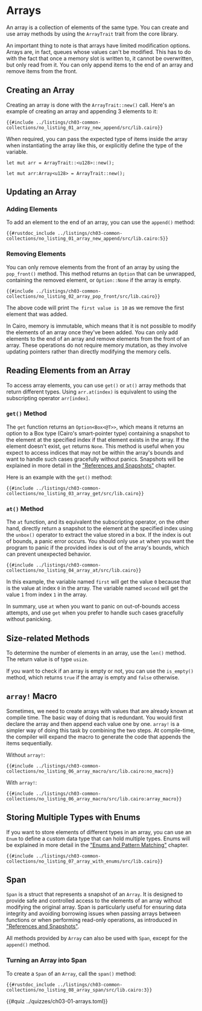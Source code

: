 # Arrays

An array is a collection of elements of the same type. You can create and use array methods by using the `ArrayTrait` trait from the core library.

An important thing to note is that arrays have limited modification options. Arrays are, in fact, queues whose values can't be modified.
This has to do with the fact that once a memory slot is written to, it cannot be overwritten, but only read from it. You can only append items to the end of an array and remove items from the front.

## Creating an Array

Creating an array is done with the `ArrayTrait::new()` call. Here's an example of creating an array and appending 3 elements to it:

```cairo
{{#include ../listings/ch03-common-collections/no_listing_01_array_new_append/src/lib.cairo}}
```

When required, you can pass the expected type of items inside the array when instantiating the array like this, or explicitly define the type of the variable.

```cairo, noplayground
let mut arr = ArrayTrait::<u128>::new();
```

```cairo, noplayground
let mut arr:Array<u128> = ArrayTrait::new();
```

## Updating an Array

### Adding Elements

To add an element to the end of an array, you can use the `append()` method:

```cairo
{{#rustdoc_include ../listings/ch03-common-collections/no_listing_01_array_new_append/src/lib.cairo:5}}
```

### Removing Elements

You can only remove elements from the front of an array by using the `pop_front()` method.
This method returns an `Option` that can be unwrapped, containing the removed element, or `Option::None` if the array is empty.

```cairo
{{#include ../listings/ch03-common-collections/no_listing_02_array_pop_front/src/lib.cairo}}
```

The above code will print `The first value is 10` as we remove the first element that was added.

In Cairo, memory is immutable, which means that it is not possible to modify the elements of an array once they've been added. You can only add elements to the end of an array and remove elements from the front of an array. These operations do not require memory mutation, as they involve updating pointers rather than directly modifying the memory cells.

## Reading Elements from an Array

To access array elements, you can use `get()` or `at()` array methods that return different types. Using `arr.at(index)` is equivalent to using the subscripting operator `arr[index]`.

### `get()` Method

The `get` function returns an `Option<Box<@T>>`, which means it returns an option to a Box type (Cairo's smart-pointer type) containing a snapshot to the element at the specified index if that element exists in the array. If the element doesn't exist, `get` returns `None`. This method is useful when you expect to access indices that may not be within the array's bounds and want to handle such cases gracefully without panics. Snapshots will be explained in more detail in the ["References and Snapshots"][snapshots] chapter.

Here is an example with the `get()` method:

```cairo
{{#include ../listings/ch03-common-collections/no_listing_03_array_get/src/lib.cairo}}
```

[snapshots]: ./ch04-02-references-and-snapshots.md#snapshots

### `at()` Method

The `at` function, and its equivalent the subscripting operator, on the other hand, directly return a snapshot to the element at the specified index using the `unbox()` operator to extract the value stored in a box. If the index is out of bounds, a panic error occurs. You should only use `at` when you want the program to panic if the provided index is out of the array's bounds, which can prevent unexpected behavior.

```cairo
{{#include ../listings/ch03-common-collections/no_listing_04_array_at/src/lib.cairo}}
```

In this example, the variable named `first` will get the value `0` because that
is the value at index `0` in the array. The variable named `second` will get
the value `1` from index `1` in the array.

In summary, use `at` when you want to panic on out-of-bounds access attempts, and use `get` when you prefer to handle such cases gracefully without panicking.

## Size-related Methods

To determine the number of elements in an array, use the `len()` method. The return value is of type `usize`.

If you want to check if an array is empty or not, you can use the `is_empty()` method, which returns `true` if the array is empty and `false` otherwise.

## `array!` Macro

Sometimes, we need to create arrays with values that are already known at compile time. The basic way of doing that is redundant. You would first declare the array and then append each value one by one. `array!` is a simpler way of doing this task by combining the two steps.
At compile-time, the compiler will expand the macro to generate the code that appends the items sequentially.

Without `array!`:

```cairo
{{#include ../listings/ch03-common-collections/no_listing_06_array_macro/src/lib.cairo:no_macro}}
```

With `array!`:

```cairo
{{#include ../listings/ch03-common-collections/no_listing_06_array_macro/src/lib.cairo:array_macro}}
```

## Storing Multiple Types with Enums

If you want to store elements of different types in an array, you can use an `Enum` to define a custom data type that can hold multiple types. Enums will be explained in more detail in the ["Enums and Pattern Matching"][enums] chapter.

```cairo
{{#include ../listings/ch03-common-collections/no_listing_07_array_with_enums/src/lib.cairo}}
```

[enums]: ./ch06-00-enums-and-pattern-matching.md

## Span

`Span` is a struct that represents a snapshot of an `Array`. It is designed to provide safe and controlled access to the elements of an array without modifying the original array. Span is particularly useful for ensuring data integrity and avoiding borrowing issues when passing arrays between functions or when performing read-only operations, as introduced in ["References and Snapshots"][references].

All methods provided by `Array` can also be used with `Span`, except for the `append()` method.

[references]: ./ch04-02-references-and-snapshots.md

### Turning an Array into Span

To create a `Span` of an `Array`, call the `span()` method:

```cairo
{{#rustdoc_include ../listings/ch03-common-collections/no_listing_08_array_span/src/lib.cairo:3}}
```

{{#quiz ../quizzes/ch03-01-arrays.toml}}
